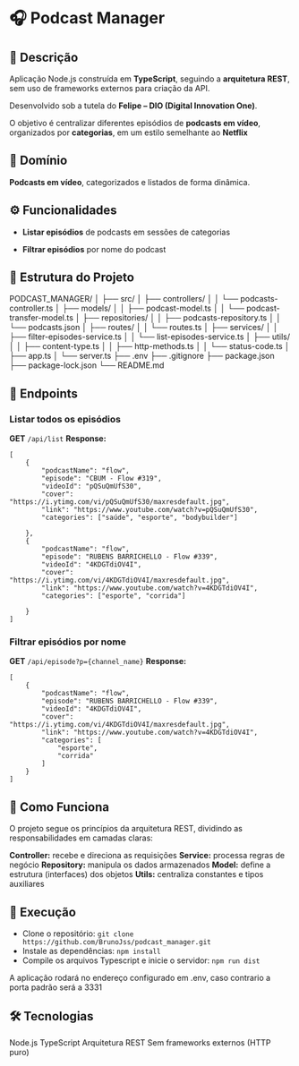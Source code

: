 
# 🎧 Podcast Manager

  

## 📘 Descrição

Aplicação Node.js construída em **TypeScript**, seguindo a **arquitetura REST**, sem uso de frameworks externos para criação da API.

Desenvolvido sob a tutela do **Felipe – DIO (Digital Innovation One)**.

O objetivo é centralizar diferentes episódios de **podcasts em vídeo**, organizados por **categorias**, em um estilo semelhante ao **Netflix**


## 🧭 Domínio

**Podcasts em vídeo**, categorizados e listados de forma dinâmica.


  

## ⚙️ Funcionalidades
-  **Listar episódios** de podcasts em sessões de categorias

-  **Filtrar episódios** por nome do podcast
  

## 🧩 Estrutura do Projeto
PODCAST_MANAGER/
│
├── src/
│ ├── controllers/
│ │ └── podcasts-controller.ts
│ ├── models/
│ │ ├── podcast-model.ts
│ │ └── podcast-transfer-model.ts
│ ├── repositories/
│ │ ├── podcasts-repository.ts
│ │ └── podcasts.json
│ ├── routes/
│ │ └── routes.ts
│ ├── services/
│ │ ├── filter-episodes-service.ts
│ │ └── list-episodes-service.ts
│ ├── utils/
│ │ ├── content-type.ts
│ │ ├── http-methods.ts
│ │ └── status-code.ts
│ ├── app.ts
│ └── server.ts
├── .env
├── .gitignore
├── package.json
├── package-lock.json
└── README.md

  

## 🔗 Endpoints

  

### **Listar todos os episódios**
**GET**  `/api/list`
**Response:**

```
[
	{
		"podcastName": "flow",
		"episode": "CBUM - Flow #319",
		"videoId": "pQSuQmUfS30",
		"cover": "https://i.ytimg.com/vi/pQSuQmUfS30/maxresdefault.jpg",
		"link": "https://www.youtube.com/watch?v=pQSuQmUfS30",
		"categories": ["saúde", "esporte", "bodybuilder"]

	},
	{
		"podcastName": "flow",
		"episode": "RUBENS BARRICHELLO - Flow #339",
		"videoId": "4KDGTdiOV4I",
		"cover": "https://i.ytimg.com/vi/4KDGTdiOV4I/maxresdefault.jpg",
		"link": "https://www.youtube.com/watch?v=4KDGTdiOV4I",
		"categories": ["esporte", "corrida"]

	}		
]
```

### **Filtrar episódios por nome**
**GET** `/api/episode?p={channel_name}`
**Response:**

```
[
	{
		"podcastName": "flow",
		"episode": "RUBENS BARRICHELLO - Flow #339",
		"videoId": "4KDGTdiOV4I",
		"cover": "https://i.ytimg.com/vi/4KDGTdiOV4I/maxresdefault.jpg",
		"link": "https://www.youtube.com/watch?v=4KDGTdiOV4I",
		"categories": [
			"esporte",
			"corrida"
		]
	}
]
```

## 🧠 Como Funciona
O projeto segue os princípios da arquitetura REST, dividindo as responsabilidades em camadas claras:

**Controller:** recebe e direciona as requisições
**Service:** processa regras de negócio
**Repository:** manipula os dados armazenados
**Model:** define a estrutura (interfaces) dos objetos
**Utils:** centraliza constantes e tipos auxiliares

## 🚀 Execução
- Clone o repositório: `git clone https://github.com/BrunoJss/podcast_manager.git`
- Instale as dependências: `npm install`
- Compile os arquivos Typescript e inicie o servidor: `npm run dist`

A aplicação rodará no endereço configurado em .env, caso contrario a porta padrão será a 3331

## 🛠️ Tecnologias

Node.js
TypeScript
Arquitetura REST
Sem frameworks externos (HTTP puro)
